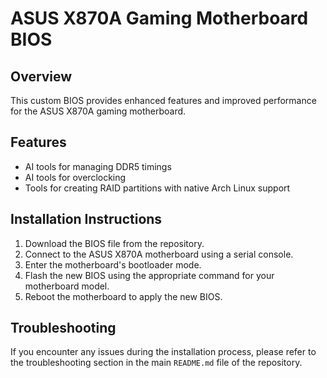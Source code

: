 # ASUS X870A Gaming Motherboard BIOS

## Overview
This custom BIOS provides enhanced features and improved performance for the ASUS X870A gaming motherboard.

## Features
- AI tools for managing DDR5 timings
- AI tools for overclocking
- Tools for creating RAID partitions with native Arch Linux support

## Installation Instructions
1. Download the BIOS file from the repository.
2. Connect to the ASUS X870A motherboard using a serial console.
3. Enter the motherboard's bootloader mode.
4. Flash the new BIOS using the appropriate command for your motherboard model.
5. Reboot the motherboard to apply the new BIOS.

## Troubleshooting
If you encounter any issues during the installation process, please refer to the troubleshooting section in the main `README.md` file of the repository.
